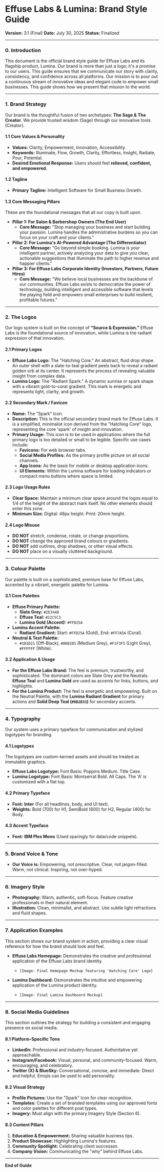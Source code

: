 # Effuse Labs & Lumina: Brand Style Guide

**Version:** 3.1 (Final)
**Date:** July 30, 2025
**Status:** Finalized

---

### 0. Introduction

This document is the official brand style guide for Effuse Labs and its flagship product, Lumina. Our brand is more than just a logo; it's a promise to our users. This guide ensures that we communicate our story with clarity, consistency, and confidence across all platforms. Our mission is to pour out a continuous stream of innovative ideas and elegant code to empower small businesses. This guide shows how we present that mission to the world.

---

### 1. Brand Strategy

Our brand is the thoughtful fusion of two archetypes: **The Sage & The Creator**. We provide trusted wisdom (Sage) through our innovative tools (Creator).

#### 1.1 Core Values & Personality

- **Values:** Clarity, Empowerment, Innovation, Accessibility.
- **Keywords:** Illuminate, Flow, Growth, Clarity, Effortless, Insight, Radiate, Pour, Potential.
- **Desired Emotional Response:** Users should feel **relieved, confident, and empowered.**

#### 1.2 Tagline

- **Primary Tagline:** Intelligent Software for Small Business Growth.

#### 1.3 Core Messaging Pillars

These are the foundational messages that all our copy is built upon.

- **Pillar 1: For Salon & Barbershop Owners (The End User)**
  - **Core Message:** "Stop managing your business and start building your passion. Lumina handles the administrative burdens so you can focus on your craft and your clients."
- **Pillar 2: For Lumina's AI-Powered Advantage (The Differentiator)**
  - **Core Message:** "Go beyond simple booking. Lumina is your intelligent partner, actively analyzing your data to give you clear, actionable suggestions that illuminate the path to higher revenue and happier clients."
- **Pillar 3: For Effuse Labs Corporate Identity (Investors, Partners, Future Hires)**
  - **Core Message:** "We believe local businesses are the backbone of our communities. Effuse Labs exists to democratize the power of technology, building intelligent and accessible software that levels the playing field and empowers small enterprises to build resilient, profitable futures."

---

### 2. The Logos

Our logo system is built on the concept of **"Source & Expression."** Effuse Labs is the foundational source of innovation, while Lumina is the radiant expression of that innovation.

#### 2.1 Primary Logos

- **Effuse Labs Logo:** The "Hatching Core." An abstract, fluid drop shape. An outer shell with a slate-to-teal gradient peels back to reveal a radiant golden orb at its center. It represents the process of revealing valuable insight from complex data.
- **Lumina Logo:** The "Radiant Spark." A dynamic sunrise or spark shape with a vibrant gold-to-coral gradient. This mark is energetic and represents light, clarity, and growth.

#### 2.2 Secondary Mark / Favicon

- **Name:** The "Spark" Icon.
- **Description:** This is the official secondary brand mark for Effuse Labs. It is a simplified, minimalist icon derived from the "Hatching Core" logo, representing the core 'spark' of insight and innovation.
- **Primary Usage:** This icon is to be used in applications where the full primary logo is too detailed or small to be legible. Specific use cases include:
  - **Favicons:** For web browser tabs.
  - **Social Media Profiles:** As the primary profile picture on all social channels.
  - **App Icons:** As the basis for mobile or desktop application icons.
  - **UI Elements:** Within the Lumina software for loading indicators or compact menu buttons where space is limited.

#### 2.3 Logo Usage Rules

- **Clear Space:** Maintain a minimum clear space around the logos equal to 1/4 of the height of the abstract mark itself. No other elements should enter this zone.
- **Minimum Size:** Digital: 48px height. Print: 20mm height.

#### 2.4 Logo Misuse

- **DO NOT** stretch, condense, rotate, or change proportions.
- **DO NOT** change the approved brand colours or gradients.
- **DO NOT** add outlines, drop shadows, or other visual effects.
- **DO NOT** place on a visually cluttered background.

---

### 3. Colour Palette

Our palette is built on a sophisticated, premium base for Effuse Labs, accented by a vibrant, energetic palette for Lumina.

#### 3.1 Core Palettes

- **Effuse Primary Palette:**
  - **Slate Grey:** `#2E3440`
  - **Effuse Teal:** `#22C5C3`
  - **Lumina Gold (Accent):** `#FFD25A`
- **Lumina Accent Palette:**
  - **Radiant Gradient:** Start: `#FFD25A` (Gold), End: `#FF7A5A` (Coral).
- **Neutral & Text Palette:**
  - `#1D1D21` (Off-Black), `#808285` (Medium Grey), `#F1F3F5` (Light Grey), `#FFFFFF` (White).

#### 3.2 Application & Usage

- **For the Effuse Labs Brand:** The feel is premium, trustworthy, and sophisticated. The dominant colors are Slate Grey and the Neutrals. **Effuse Teal** and **Lumina Gold** are used as accents for links, buttons, and highlights.
- **For the Lumina Product:** The feel is energetic and empowering. Built on the Neutral Palette, with the **Lumina Radiant Gradient** for primary actions and **Solid Deep Teal (`#0B2B33`)** for secondary accents.

---

### 4. Typography

Our system uses a primary typeface for communication and stylized logotypes for branding.

#### 4.1 Logotypes

The logotypes are custom-kerned assets and should be treated as immutable graphics.

- **Effuse Labs Logotype:** Font Basis: Poppins Medium. Title Case.
- **Lumina Logotype:** Font Basis: Montserrat Bold. All Caps. The 'A' is customized with a flat top.

#### 4.2 Primary Typeface

- **Font:** **Inter** (For all headlines, body, and UI text).
- **Weights:** Bold (700) for H1, SemiBold (600) for H2, Regular (400) for Body.

#### 4.3 Accent Typeface

- **Font:** **IBM Plex Mono** (Used sparingly for data/code snippets).

---

### 5. Brand Voice & Tone

- **Our Voice is:** Empowering, not prescriptive. Clear, not jargon-filled. Warm, not clinical. Inspiring, not over-hyped.

---

### 6. Imagery Style

- **Photography:** Warm, authentic, soft-focus. Feature creative professionals in their natural element.
- **Illustration:** Clean, minimalist, and abstract. Use subtle light refractions and fluid shapes.

---

### 7. Application Examples

This section shows our brand system in action, providing a clear visual reference for how the brand should look and feel.

- **Effuse Labs Homepage:** Demonstrates the creative and professional application of the Effuse Labs brand identity.
  - `[Image: Final Homepage Mockup featuring 'Hatching Core' Logo]`

- **Lumina Dashboard:** Demonstrates the intuitive and empowering application of the Lumina product identity.
  - `[Image: Final Lumina Dashboard Mockup]`

---

### 8. Social Media Guidelines

This section outlines the strategy for building a consistent and engaging presence on social media.

#### 8.1 Platform-Specific Tone

- **LinkedIn:** Professional and industry-focused. Authoritative yet approachable.
- **Instagram/Facebook:** Visual, personal, and community-focused. Warm, encouraging, and celebratory.
- **Twitter (X) & BlueSky:** Conversational, concise, and immediate. Direct and helpful. Emojis can be used to add personality.

#### 8.2 Visual Strategy

- **Profile Pictures:** Use the "Spark" Icon for clear recognition.
- **Templates:** Create a set of branded templates using our approved fonts and color palettes for different post types.
- **Imagery:** Must align with the primary Imagery Style (Section 6).

#### 8.3 Content Pillars

1.  **Education & Empowerment:** Sharing valuable business tips.
2.  **Product Showcase:** Highlighting Lumina's features.
3.  **Community Spotlight:** Celebrating client successes.
4.  **Company Vision:** Communicating the "why" behind Effuse Labs.

---

**End of Guide**
